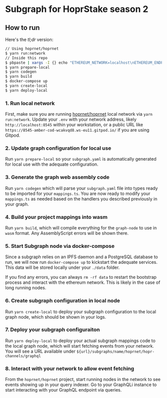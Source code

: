 # Subgraph for HoprStake season 2


## How to run

Here's the _tl;dr_ version:

```bash
// Using hoprnet/hoprnet
$ yarn run:network
// Inside this repo
$ pbpaste | xargs -I {} echo "ETHEREUM_NETWORK=localhost\nETHEREUM_ENDPOINT={}" > .env
$ yarn prepare-local
$ yarn codegen
$ yarn build
$ docker-compose up
$ yarn create-local
$ yarn deploy-local
```
### 1. Run local network
First, make sure you are running [hoprnet/hoprnet](https://github.com/hoprnet/hoprnet)
local network via `yarn run:network`. Update your `.env` with your network address,
likely `http://localhost:8545` within your workstation, or a public URL like
`https://8545-amber-cod-wcakvqd8.ws-eu11.gitpod.io/` if you are using Gitpod.

### 2. Update graph configuration for local use

Run `yarn prepare-local` so your `subgraph.yaml` is automatically generated for local
use with the adequate configuration.

### 3. Generate the graph web assembly code

Run `yarn codegen` which will parse your `subgraph.yaml` file
into types ready to be imported for your `mappings.ts`. You
are now ready to modify your `mappings.ts` as needed based on
the handlers you described previously in your graph.

### 4. Build your project mappings into wasm

Run `yarn build`, which will compile everything for the
`graph-node` to use in `wasm` format. Any AssemblyScript
errors will be shown there.

### 5. Start Subgraph node via docker-compose

Since a subgraph relies on an IPFS daemon and a PostgreSQL database to run, we
will now run `docker-compose up` to kickstart the adequate services. This data
will be stored locally under your `./data` folder.

If you find any errors, you can always `rm -rf data` to restart the bootstrap
process and interact with the ethereum network. This is likely in the case of
long running nodes.

### 6. Create subgraph configuration in local node

Run `yarn create-local` to deploy your subgraph configuration to the local
graph node, which should be shown in your logs.

### 7. Deploy your subgraph configuraiton

Run `yarn deploy-local` to deploy your actual subgraph mappings code to the
local graph node, which will start fetching events from your network. You will
see a URL available under `${url}/subgraphs/name/hoprnet/hopr-channels/graphql`

### 8. Interact with your network to allow event fetching

From the `hoprnet/hoprnet` project, start running nodes in the network to see
events showing up in your query indexer. Go to your GraphQLi instance to start
interacting with your GraphQL endpoint via queries.
